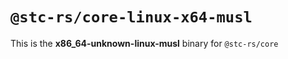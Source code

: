 # `@stc-rs/core-linux-x64-musl`

This is the **x86_64-unknown-linux-musl** binary for `@stc-rs/core`
